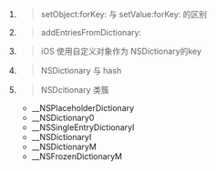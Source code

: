 
1. >setObject:forKey: 与 setValue:forKey: 的区别

2. >addEntriesFromDictionary:

3. >iOS 使用自定义对象作为 NSDictionary的key

4. >NSDictionary 与 hash

5. >NSDcitionary 类簇

	* __NSPlaceholderDictionary
	* __NSDictionary0
	* __NSSingleEntryDictionaryI
	* __NSDictionaryI
	* __NSDictionaryM
	* __NSFrozenDictionaryM